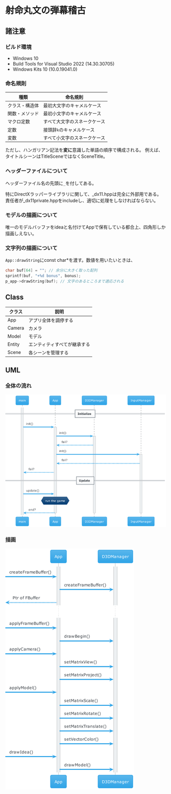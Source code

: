 # 射命丸文の弾幕稽古

## 諸注意

### ビルド環境

* Windows 10
* Build Tools for Visual Studio 2022 (14.30.30705)
* Windows Kits 10 (10.0.19041.0)

### 命名規則

| 種類 | 命名規則 |
| ----- | ----- |
| クラス・構造体 | 最初大文字のキャメルケース |
| 関数・メソッド | 最初小文字のキャメルケース |
| マクロ定数 | すべて大文字のスネークケース |
| 定数 | 接頭辞`k`のキャメルケース |
| 変数 | すべて小文字のスネークケース |

ただし、ハンガリアン記法を**変に**意識した単語の順序で構成される。
例えば、タイトルシーンはTitleSceneではなくSceneTitle。

### ヘッダーファイルについて

ヘッダーファイル名の先頭に`_`を付してある。

特にDirectXラッパーライブラリに関して、_dx11.hppは完全に外部用である。
責任者が_dx11private.hppをincludeし、適切に処理をしなければならない。

### モデルの描画について

唯一のモデルバッファをideaと名付けてAppで保有している都合上、四角形しか描画しえない。

### 文字列の描画について

`App::drawString`にconst char*を渡す。数値を用いたいときは、
```c++
char buf[64] = ""; // 余分に大きく取った配列
sprintf(buf, "+%d bonus", bonus);
p_app->drawString(buf); // 文字のあるところまで適応される
```

## Class

| クラス | 説明 |
| ----- | ---------- |
| App | アプリ全体を調停する |
| Camera | カメラ |
| Model | モデル |
| Entity | エンティティすべてが継承する |
| Scene | 各シーンを管理する |

## UML

### 全体の流れ

![Initialize](uml/uml.png)

### 描画

![Draw](uml/uml_001.png)